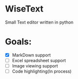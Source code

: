 # WiseText
Small Text editor written in python

# Goals:
- [x] MarkDown support
- [ ] Excel spreadsheet support
- [ ] Image viewing support
- [ ] Code highlighting(In process)